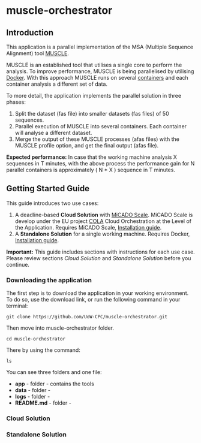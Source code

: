 # muscle-orchestrator

## Introduction
This application is a parallel implementation of the MSA (Multiple Sequence Alignment) tool [MUSCLE](https://www.drive5.com/muscle/).

MUSCLE is an established tool that utilises a single core to perform the analysis. To improve performance, MUSCLE is being parallelised by utilising [Docker](https://www.docker.com/).
With this approach MUSCLE runs on several [containers](https://www.docker.com/resources/what-container) and each container analysis a different set of data.

To more detail, the application implements the parallel solution in three phases:
1. Split the dataset (fas file) into smaller datasets (fas files) of 50 sequences.
2. Parallel execution of MUSCLE into several containers. Each container will analyse a different dataset.
3. Merge the output of these MUSCLE processes (afas files) with the MUSCLE profile option, and get the final output (afas file).

__Expected performance:__
In case that the working machine analysis X sequences in T minutes, with the above process the performance gain for N parallel containers is approximately ( N * X ) sequence in T minutes.

## Getting Started Guide

This guide introduces two use cases:
1. A deadline-based __Cloud Solution__ with [MiCADO Scale](https://micado-scale.eu/). MiCADO Scale is develop under the EU project [COLA](https://project-cola.eu/) Cloud Orchestration at the Level of the Application. Requires MiCADO Scale, [Installation guide](https://micado-scale.readthedocs.io/en/latest/).
2. A __Standalone Solution__ for a single working machine. Requires Docker, [Installation guide](https://docs.docker.com/get-docker/).

__Important:__ This guide includes sections with instructions for each use case. Please review sections _Cloud Solution_ and _Standalone Solution_ before you continue.


### Downloading the application
The first step is to download the application in your working environment.
To do so, use the download link, or run the following command in your terminal:
 ```
git clone https://github.com/UoW-CPC/muscle-orchestrator.git
 ```

Then move into muscle-orchestrator folder.
 ```
cd muscle-orchestrator
 ```

There by using the command:
 ```
ls
 ```

You can see three folders and one file:
* __app__ - folder - contains the tools
* __data__ - folder -
* __logs__ - folder -
* __README.md__ - folder -

### Cloud Solution

### Standalone Solution